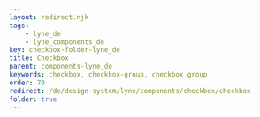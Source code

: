 ```yaml
---
layout: redirect.njk
tags: 
    - lyne_de
    - lyne_components_de
key: checkbox-folder-lyne_de
title: Checkbox
parent: components-lyne_de
keywords: checkbox, checkbox-group, checkbox group
order: 70
redirect: /de/design-system/lyne/components/checkbox/checkbox
folder: true
---
```

